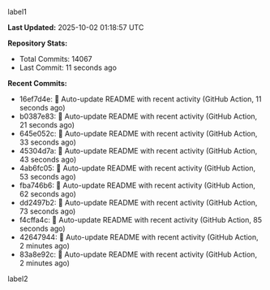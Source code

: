 
label1 
<!-- ACTIVITY_START -->
**Last Updated:** 2025-10-02 01:18:57 UTC

**Repository Stats:**
- Total Commits: 14067
- Last Commit: 11 seconds ago

**Recent Commits:**
- 16ef7d4e: 🤖 Auto-update README with recent activity (GitHub Action, 11 seconds ago)
- b0387e83: 🤖 Auto-update README with recent activity (GitHub Action, 21 seconds ago)
- 645e052c: 🤖 Auto-update README with recent activity (GitHub Action, 33 seconds ago)
- 45304d7a: 🤖 Auto-update README with recent activity (GitHub Action, 43 seconds ago)
- 4ab6fc05: 🤖 Auto-update README with recent activity (GitHub Action, 53 seconds ago)
- fba746b6: 🤖 Auto-update README with recent activity (GitHub Action, 62 seconds ago)
- dd2497b2: 🤖 Auto-update README with recent activity (GitHub Action, 73 seconds ago)
- f4cffa4c: 🤖 Auto-update README with recent activity (GitHub Action, 85 seconds ago)
- 42647944: 🤖 Auto-update README with recent activity (GitHub Action, 2 minutes ago)
- 83a8e92c: 🤖 Auto-update README with recent activity (GitHub Action, 2 minutes ago)
<!-- ACTIVITY_END -->

label2
